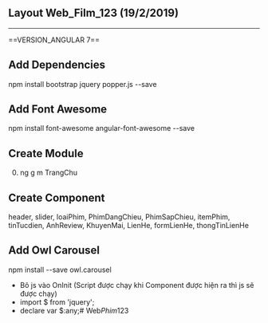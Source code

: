 ## Layout Web_Film_123 (19/2/2019)
---
==VERSION_ANGULAR 7==

## Add Dependencies
npm install bootstrap jquery popper.js --save

## Add Font Awesome
npm install font-awesome angular-font-awesome --save

## Create Module
0. ng g m TrangChu

## Create Component
header, slider, loaiPhim, PhimDangChieu, PhimSapChieu, itemPhim, tinTucdien, AnhReview, KhuyenMai, LienHe, formLienHe, thongTinLienHe

## Add Owl Carousel
npm install --save owl.carousel

* Bõ js vào OnInit (Script được chạy khi Component được hiện ra thì js sẽ được chạy)
* import $ from 'jquery';
* declare var $:any;#   W e b _ P h i m _ 1 2 3  
 